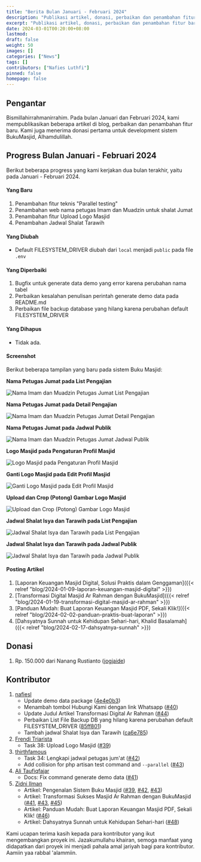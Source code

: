 ```yaml
---
title: "Berita Bulan Januari - Februari 2024"
description: "Publikasi artikel, donasi, perbaikan dan penambahan fitur baru sistem BukuMasjid."
excerpt: "Publikasi artikel, donasi, perbaikan dan penambahan fitur baru sistem BukuMasjid."
date: 2024-03-01T00:20:00+08:00
lastmod:
draft: false
weight: 50
images: []
categories: ["News"]
tags: []
contributors: ["Nafies Luthfi"]
pinned: false
homepage: false
---
```


## Pengantar

Bismillahirrahmanirrahim. Pada bulan Januari dan Februari 2024, kami mempublikasikan beberapa artikel di blog, perbaikan dan penambahan fitur baru. Kami juga menerima donasi pertama untuk development sistem BukuMasjid, Alhamdulillah.

## Progress Bulan Januari - Februari 2024

Berikut beberapa progress yang kami kerjakan dua bulan terakhir, yaitu pada Januari - Februari 2024.

#### Yang Baru

1. Penambahan fitur teknis "Parallel testing"
1. Penambahan web nama petugas Imam dan Muadzin untuk shalat Jumat
1. Penambahan fitur Upload Logo Masjid
1. Penambahan Jadwal Shalat Tarawih

#### Yang Diubah

- Default FILESYSTEM_DRIVER diubah dari `local` menjadi `public` pada file `.env`

#### Yang Diperbaiki

1. Bugfix untuk generate data demo yang error karena perubahan nama tabel
1. Perbaikan kesalahan penulisan perintah generate demo data pada README.md
1. Perbaikan file backup database yang hilang karena perubahan default FILESYSTEM_DRIVER

#### Yang Dihapus

- Tidak ada.

#### Screenshot

Berikut beberapa tampilan yang baru pada sistem Buku Masjid:

**Nama Petugas Jumat pada List Pengajian**

![Nama Imam dan Muadzin Petugas Jumat List Pengajian](images/blog/2024-03-01-monthly-news-2402_01.jpg "Nama Imam dan Muadzin Petugas Jumat pada List Pengajian")

**Nama Petugas Jumat pada Detail Pengajian**

![Nama Imam dan Muadzin Petugas Jumat Detail Pengajian](images/blog/2024-03-01-monthly-news-2402_02.jpg "Nama Imam dan Muadzin Petugas Jumat pada Detail Pengajian")

**Nama Petugas Jumat pada Jadwal Publik**

![Nama Imam dan Muadzin Petugas Jumat Jadwal Publik](images/blog/2024-03-01-monthly-news-2402_03.jpg "Nama Imam dan Muadzin Petugas Jumat pada Jadwal Publik")

**Logo Masjid pada Pengaturan Profil Masjid**

![Logo Masjid pada Pengaturan Profil Masjid](images/blog/2024-03-01-monthly-news-2402_04.jpg "Logo Masjid pada Pengaturan Profil Masjid")

**Ganti Logo Masjid pada Edit Profil Masjid**

![Ganti Logo Masjid pada Edit Profil Masjid](images/blog/2024-03-01-monthly-news-2402_05.jpg "Ganti Logo Masjid pada Edit Profil Masjid")

**Upload dan Crop (Potong) Gambar Logo Masjid**

![Upload dan Crop (Potong) Gambar Logo Masjid](images/blog/2024-03-01-monthly-news-2402_06.jpg "Upload dan Crop (Potong) Gambar Logo Masjid")

**Jadwal Shalat Isya dan Tarawih pada List Pengajian**

![Jadwal Shalat Isya dan Tarawih pada List Pengajian](images/blog/2024-03-01-monthly-news-2402_07.jpg "Jadwal Shalat Isya dan Tarawih pada List Pengajian")

**Jadwal Shalat Isya dan Tarawih pada Jadwal Publik**

![Jadwal Shalat Isya dan Tarawih pada Jadwal Publik](images/blog/2024-03-01-monthly-news-2402_08.jpg "Jadwal Shalat Isya dan Tarawih pada Jadwal Publik")

#### Posting Artikel

1. [Laporan Keuangan Masjid Digital, Solusi Praktis dalam Genggaman]({{< relref "blog/2024-01-09-laporan-keuangan-masjid-digital" >}})
1. [Transformasi Digital Masjid Ar Rahman dengan BukuMasjid]({{< relref "blog/2024-01-19-transformasi-digital-masjid-ar-rahman" >}})
1. [Panduan Mudah: Buat Laporan Keuangan Masjid PDF, Sekali Klik!]({{< relref "blog/2024-02-02-panduan-praktis-buat-laporan" >}})
1. [Dahsyatnya Sunnah untuk Kehidupan Sehari-hari, Khalid Basalamah]({{< relref "blog/2024-02-17-dahsyatnya-sunnah" >}})

## Donasi

1. Rp. 150.000 dari Nanang Rustianto ([jogjaide](https://jogjaide.web.id))

## Kontributor

1. [nafiesl](https://github.com/nafiesl)
    - Update demo data package ([4e4e0b3](https://github.com/buku-masjid/buku-masjid/commit/4e4e0b37c18c379597d611944c0242b4e7694b26))
    - Menambah tombol Hubungi Kami dengan link Whatsapp ([#40](https://github.com/buku-masjid/docs/pull/40))
    - Update Judul Artikel Transformasi Digital Ar Rahman ([#44](https://github.com/buku-masjid/docs/pull/44))
    - Perbaikan List File Backup DB yang hilang karena perubahan default FILESYSTEM_DRIVER ([85ff801](https://github.com/buku-masjid/buku-masjid/commit/85ff801ff5cefda53ab651297356b68dfcf8c527))
    - Tambah jadwal Shalat Isya dan Tarawih ([ca6e785](https://github.com/buku-masjid/buku-masjid/commit/ca6e7855df08d7f7dad0c7bf1dae564e05e736c4))
1. [Frendi Triarista](https://github.com/xfrends)
    - Task 38: Upload Logo Masjid ([#39](https://github.com/buku-masjid/buku-masjid/pull/39))
1. [thirthfamous](https://github.com/thirthfamous)
    - Task 34: Lengkapi jadwal petugas jum'at ([#42](https://github.com/buku-masjid/buku-masjid/pull/42))
    - Add collision for php artisan test command and `--parallel` ([#43](https://github.com/buku-masjid/buku-masjid/pull/43))
1. [Ali Taufiqfajar](https://github.com/alitaufiqfajar)
    - Docs: Fix command generate demo data ([#41](https://github.com/buku-masjid/buku-masjid/pull/41))
1. [Zidni Ilman](https://github.com/zidnilmanr)
    - Artikel: Pengenalan Sistem Buku Masjid ([#39](https://github.com/buku-masjid/docs/pull/39), [#42](https://github.com/buku-masjid/docs/pull/42), [#43](https://github.com/buku-masjid/docs/pull/43))
    - Artikel: Transformasi Sukses Masjid Ar Rahman dengan BukuMasjid ([#41](https://github.com/buku-masjid/docs/pull/41), [#43](https://github.com/buku-masjid/docs/pull/43), [#45](https://github.com/buku-masjid/docs/pull/45))
    - Artikel: Panduan Mudah: Buat Laporan Keuangan Masjid PDF, Sekali Klik! ([#46](https://github.com/buku-masjid/docs/pull/46))
    - Artikel: Dahsyatnya Sunnah untuk Kehidupan Sehari-hari ([#48](https://github.com/buku-masjid/docs/pull/48))


Kami ucapan terima kasih kepada para kontributor yang ikut mengembangkan proyek ini. Jazakumullahu khairan, semoga manfaat yang didapatkan dari proyek ini menjadi pahala amal jariyah bagi para kontributor. Aamiin yaa rabbal 'alammiin.
